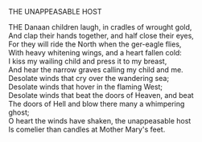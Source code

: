 THE UNAPPEASABLE HOST  
  
THE Danaan children laugh, in cradles of wrought gold,  
And clap their hands together, and half close their eyes,  
For they will ride the North when the ger-eagle flies,  
With heavy whitening wings, and a heart fallen cold:  
I kiss my wailing child and press it to my breast,  
And hear the narrow graves calling my child and me.  
Desolate winds that cry over the wandering sea;  
Desolate winds that hover in the flaming West;  
Desolate winds that beat the doors of Heaven, and beat  
The doors of Hell and blow there many a whimpering  
ghost;  
O heart the winds have shaken, the unappeasable host  
Is comelier than candles at Mother Mary's feet.  
